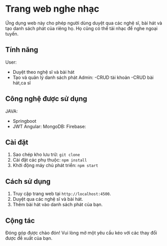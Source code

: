 # Trang web nghe nhạc

Ứng dụng web này cho phép người dùng duyệt qua các nghệ sĩ, bài hát và tạo danh sách phát của riêng họ. Họ cũng có thể tải nhạc để nghe ngoại tuyến.

## Tính năng
User:
- Duyệt theo nghệ sĩ và bài hát
- Tạo và quản lý danh sách phát
Admin:
-CRUD tài khoản
-CRUD bài hát,ca sĩ

## Công nghệ được sử dụng
JAVA:
- Springboot
- JWT
Angular:
MongoDB:
Firebase:
## Cài đặt

1. Sao chép kho lưu trữ: `git clone`
2. Cài đặt các phụ thuộc: `npm install`
3. Khởi động máy chủ phát triển: `npm start`

## Cách sử dụng

1. Truy cập trang web tại `http://localhost:4500`.
2. Duyệt qua các nghệ sĩ và bài hát.
3. Thêm bài hát vào danh sách phát của bạn.

## Cộng tác

Đóng góp được chào đón! Vui lòng mở một yêu cầu kéo với các thay đổi được đề xuất của bạn.

